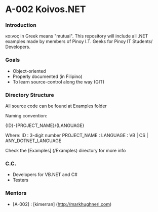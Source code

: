# A-002 Koivos.NET   

### Introduction

κοινος in Greek means "mutual". This repository will include all .NET examples made by members of Pinoy I.T. Geeks for Pinoy IT Students/ Developers.

### Goals

* Object-oriented
* Properly documented (in Filipino)
* To learn source-control along the way (GIT)


### Directory Structure

All source code can be found at Examples folder

Naming convention:

{ID}-{PROJECT_NAME}/{LANGUAGE}

Where:
ID 				: 3-digit number
PROJECT_NAME	: 
LANGUAGE		: VB | CS | ANY_DOTNET_LANGUAGE

Check the [Examples] (/Examples) directory for more info

### C.C.

* Developers for VB.NET and C#
* Testers

### Mentors
* \[A-002\] : [kimerran] (http://markhughneri.com)
